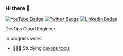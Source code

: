 ### Hi there 👋

[![YouTube Badge](https://img.shields.io/badge/-Youtube-c14438?style=flat-square&labelColor=c14438&logo=youtube&logoColor=white&link=https://www.youtube.com/channel/UCA8MwBY1VYGTQvciS0lmEwA)](https://www.youtube.com/channel/UCA8MwBY1VYGTQvciS0lmEwA)
[![Twitter Badge](https://img.shields.io/badge/-Twitter-1ca0f1?style=flat-square&labelColor=1ca0f1&logo=twitter&logoColor=white&link=https://twitter.com/andreluis)](https://twitter.com/andreluis)
[![Linkedin Badge](https://img.shields.io/badge/-LinkedIn-blue?style=flat-square&logo=Linkedin&logoColor=white&link=https://www.linkedin.com/in/andreluisfrancisco/)](https://www.linkedin.com/in/andreluisfrancisco/)

DevOps Cloud Engineer. 


In progress work:
- 👨🏾‍💻 Studying [devops tools](https://github.com/andreluisfrancisco/devops) 
